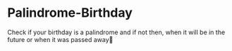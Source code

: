 # Palindrome-Birthday
Check if your birthday is a palindrome and if not then, when it will be in the future or when it was passed away🎂  
